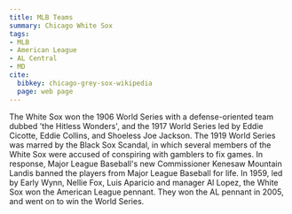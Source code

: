 ```yaml
---
title: MLB Teams
summary: Chicago White Sox
tags:
- MLB
- American League
- AL Central
- MD
cite:
  bibkey: chicago-grey-sox-wikipedia
  page: web page
---
```

The White Sox won the 1906 World Series with a defense-oriented team dubbed
'the Hitless Wonders', and the 1917 World Series led by Eddie Cicotte, Eddie Collins,
and Shoeless Joe Jackson. The 1919 World Series was marred by the Black Sox Scandal,
in which several members of the White Sox were accused of conspiring with gamblers
to fix games. In response, Major League Baseball's new Commissioner Kenesaw Mountain
Landis banned the players from Major League Baseball for life. In 1959, led by Early
Wynn, Nellie Fox, Luis Aparicio and manager Al Lopez, the White Sox won the American
League pennant. They won the AL pennant in 2005, and went on to win the World Series.
